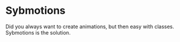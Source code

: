 # Sybmotions
Did you always want to create animations, but then easy with classes. Sybmotions is the solution.
